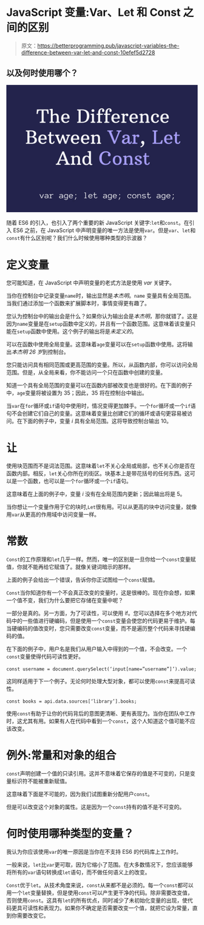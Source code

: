 # JavaScript 变量:Var、Let 和 Const 之间的区别

> 原文：<https://betterprogramming.pub/javascript-variables-the-difference-between-var-let-and-const-10efef5d2728>

## 以及何时使用哪个？

![](img/db1d0ac2b7b10e2b73f36df5ae96580b.png)

随着 ES6 的引入，也引入了两个重要的新 JavaScript 关键字:`let`和`const`。在引入 ES6 之前，在 JavaScript 中声明变量的唯一方法是使用`var`。但是`var`、`let`和`const`有什么区别呢？我们什么时候使用哪种类型的示波器？

# 定义变量

您可能知道，在 JavaScript 中声明变量的老式方法是使用 *var* 关键字。

当你在控制台中记录变量`name`时，输出显然是*本杰明*。`name` 变量具有全局范围。当我们通过添加一个函数来扩展脚本时，事情变得更有趣了。

您认为控制台中的输出会是什么？如果你认为输出会是*本杰明*，那你就错了。这是因为`name`变量是在`setup`函数中定义的，并且有一个函数范围。这意味着该变量只能在`setup`函数中使用。这个例子的输出将是*未定义的*。

可以在函数中使用全局变量。这意味着`age`变量可以在`setup`函数中使用。这将输出*本杰明 26 岁*到控制台。

您只能访问具有相同范围或更高范围的变量。所以，从函数内部，你可以访问全局范围。但是，从全局来看，你不能访问一个只在函数中创建的变量。

知道一个具有全局范围的变量可以在函数内部被改变也是很好的。在下面的例子中，`age`变量将被设置为 35；因此，35 将在控制台中输出。

当`var`在`for`循环或`if`语句中使用时，情况变得更加棘手。一个`for`循环或一个`if`语句不会创建它们自己的变量。这意味着变量比创建它们的循环或语句更容易被访问。在下面的例子中，变量 *i* 具有全局范围。这将导致控制台输出 10。

# 让

使用块范围而不是词法范围。这意味着`let`不关心全局或局部，也不关心你是否在函数内部。相反，`let`关心你所在的街区。块基本上是带花括号的任何东西。这可以是一个函数，也可以是一个`for`循环或一个`if`语句。

这意味着在上面的例子中，变量 *i* 没有在全局范围内更新；因此输出将是 5。

当你想让一个变量作用于它的块时,`Let`很有用。可以从更高的块中访问变量，就像用`var`从更高的作用域中访问变量一样。

# 常数

`Const`的工作原理和`let`几乎一样。然而，唯一的区别是一旦你给一个`const`变量赋值，你就不能再给它赋值了。就像关键词暗示的那样。

上面的例子会给出一个错误，告诉你你正试图给一个`const`赋值。

`Const`当你知道你有一个不会真正改变的变量时，这是很棒的。现在你会想，如果一个值不变，我们为什么要把它存储在变量中呢？

一部分是真的。另一方面，为了可读性，可以使用 if。您可以选择在多个地方对代码中的一些值进行硬编码，但是使用一个`const`变量会使您的代码更易于维护。每当硬编码的值改变时，您只需要改变`const`变量，而不是遍历整个代码来寻找硬编码的值。

在下面的例子中，用户名是我们从用户输入中得到的一个值，不会改变。一个`const`变量使得代码可读性更好。

`const username = document.querySelect(‘input[name=”username”]’).value;`

这同样适用于下一个例子。无论何时处理大型对象，都可以使用`const`来提高可读性。

`const books = api.data.sources[‘library’].books;`

使用`const`有助于让你的代码背后的意图更清晰、更有表现力。当你在团队中工作时，这尤其有用。如果有人在代码中看到一个`const`，这个人知道这个值可能不应该改变。

# 例外:常量和对象的组合

`const`声明创建一个值的只读引用。这并不意味着它保存的值是不可变的，只是变量标识符不能被重新赋值。

这意味着下面是不可能的，因为我们试图重新分配用户`const`。

但是可以改变这个对象的属性。这是因为一个`const`持有的值不是不可变的。

# 何时使用哪种类型的变量？

我认为你应该使用`var`的唯一原因是当你在不支持 ES6 的代码库上工作时。

一般来说，`let`比`var`更可取，因为它缩小了范围。在大多数情况下，您应该能够将所有的`var`语句转换成`let`语句，而不做任何语义上的改变。

`Const`优于`let`。从技术角度来说，`const`从来都不是必须的。每一个`const`都可以用一个`let`变量替换，但是使用`const`可以产生更干净的代码。除非需要改变值，否则使用`const`。这具有`let`的所有优点，同时减少了未初始化变量的出现，使代码更具可读性和表现力。如果你不确定是否需要改变一个值，就把它设为常量，直到你需要改变它。